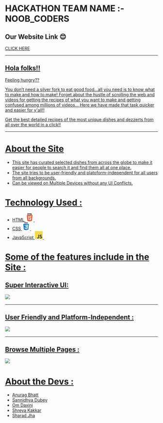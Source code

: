 # HACKATHON TEAM NAME :- NOOB_CODERS

 ## Our Website Link 😊
 
 <a href = "https://theguydangerous.github.io/Hackathon-noob_coders"> CLICK HERE </img>
 
<hr>

<h2> Hola folks!! </h2>
Feeling hungry??

You don’t need a silver fork to eat good food...all you need is to know what to make and how to make!
Forget about the hustle of scrolling the web and videos for getting the recipes of what you want to make and getting confused among millions of videos...
Here we have made that task  quicker and easier for y'all!!

Get the best detailed recipes of the most unique dishes and dezzerts from all over the world in a click!!
<hr>

# About the Site

- This site has curated selected dishes from across the globe to make it easier for people to search it and find them all at one place.
- The site tries to be user-friendly and platoform-independent for all users from all backgrounds.
- Can be viewed on Multiple Devices without any UI Conflicts.

# Technology Used :
- HTML  <img height = "26px" src = "https://raw.githubusercontent.com/github/explore/80688e429a7d4ef2fca1e82350fe8e3517d3494d/topics/html/html.png"> <img>
- CSS  <img height = "26px" src = "https://raw.githubusercontent.com/github/explore/80688e429a7d4ef2fca1e82350fe8e3517d3494d/topics/css/css.png"> <img>
- JavaScript <img height = "26px" src = "https://raw.githubusercontent.com/github/explore/80688e429a7d4ef2fca1e82350fe8e3517d3494d/topics/javascript/javascript.png"> <img>


# Some of the features include in the Site :

## Super Interactive UI:

<img src = "https://raw.githubusercontent.com/TheGuyDangerous/Hackathon-noob_coders/master/Readme%20files/Screenshot%202021-10-07%20140651.png"> </img>
<hr>

## User Friendly and Platform-Independent :

<img src = "https://raw.githubusercontent.com/TheGuyDangerous/Hackathon-noob_coders/master/Readme%20files/page2.png"> </img>
<hr>

## Browse Multiple Pages :

<img src = "https://raw.githubusercontent.com/TheGuyDangerous/Hackathon-noob_coders/master/Readme%20files/multiple%20pages.png"> </img>

# About the Devs  :

- Anurag Bhatt
- Sannidhya Dubey
- Om Daxini
- Shreya Kakkar
- Sharad Jha 
